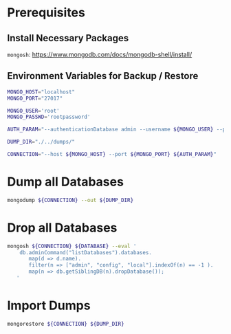 
# Prerequisites

## Install Necessary Packages

`mongosh`: https://www.mongodb.com/docs/mongodb-shell/install/

## Environment Variables for Backup / Restore

```bash
MONGO_HOST="localhost"
MONGO_PORT="27017"

MONGO_USER='root'
MONGO_PASSWD='rootpassword'

AUTH_PARAM="--authenticationDatabase admin --username ${MONGO_USER} --password ${MONGO_PASSWD} "

DUMP_DIR="./../dumps/"

CONNECTION="--host ${MONGO_HOST} --port ${MONGO_PORT} ${AUTH_PARAM}"
```

# Dump all Databases

```bash
mongodump ${CONNECTION} --out ${DUMP_DIR}
```

# Drop all Databases

```bash
mongosh ${CONNECTION} ${DATABASE} --eval '
    db.adminCommand("listDatabases").databases.
       map(d => d.name).
       filter(n => ["admin", "config", "local"].indexOf(n) == -1 ).
       map(n => db.getSiblingDB(n).dropDatabase());
   '
```

# Import Dumps

```bash
mongorestore ${CONNECTION} ${DUMP_DIR}
```